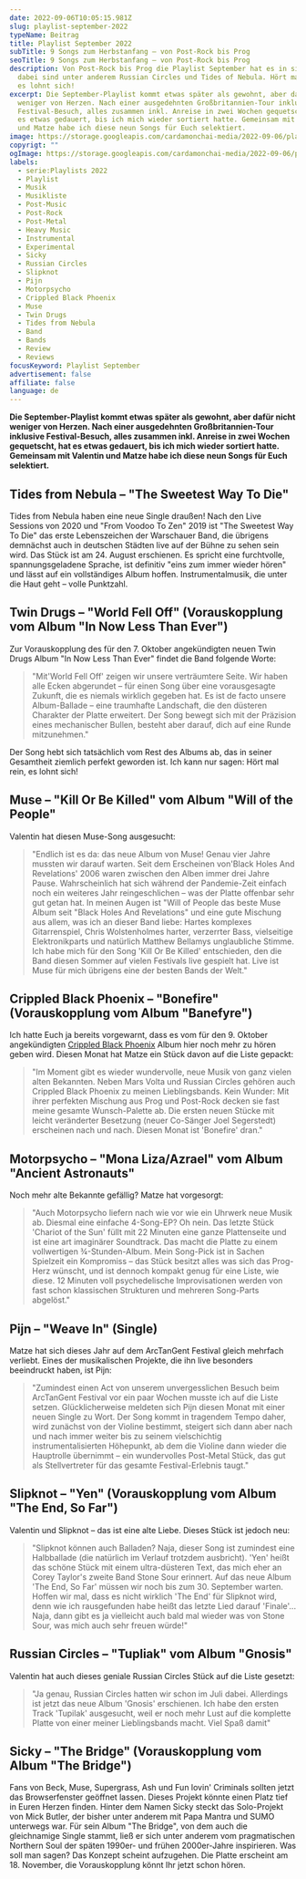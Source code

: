 ```yaml
---
date: 2022-09-06T10:05:15.981Z
slug: playlist-september-2022
typeName: Beitrag
title: Playlist September 2022
subTitle: 9 Songs zum Herbstanfang – von Post-Rock bis Prog
seoTitle: 9 Songs zum Herbstanfang – von Post-Rock bis Prog
description: Von Post-Rock bis Prog die Playlist September hat es in sich. Mit
  dabei sind unter anderem Russian Circles und Tides of Nebula. Hört mal rein,
  es lohnt sich!
excerpt: Die September-Playlist kommt etwas später als gewohnt, aber dafür nicht
  weniger von Herzen. Nach einer ausgedehnten Großbritannien-Tour inklusive
  Festival-Besuch, alles zusammen inkl. Anreise in zwei Wochen gequetscht, hat
  es etwas gedauert, bis ich mich wieder sortiert hatte. Gemeinsam mit Valentin
  und Matze habe ich diese neun Songs für Euch selektiert.
image: https://storage.googleapis.com/cardamonchai-media/2022-09-06/playlist-september-jpeg-imagine-f8f8f8_806158_1024_768/640.webp
copyrigt: ""
ogImage: https://storage.googleapis.com/cardamonchai-media/2022-09-06/playlist-september-fb-jpeg-imagine-584848_7f6056_1200_628/640.webp
labels:
  - serie:Playlists 2022
  - Playlist
  - Musik
  - Musikliste
  - Post-Music
  - Post-Rock
  - Post-Metal
  - Heavy Music
  - Instrumental
  - Experimental
  - Sicky
  - Russian Circles
  - Slipknot
  - Pijn
  - Motorpsycho
  - Crippled Black Phoenix
  - Muse
  - Twin Drugs
  - Tides from Nebula
  - Band
  - Bands
  - Review
  - Reviews
focusKeyword: Playlist September
advertisement: false
affiliate: false
language: de
---
```

**Die September-Playlist kommt etwas später als gewohnt, aber dafür nicht weniger von Herzen. Nach einer ausgedehnten Großbritannien-Tour inklusive Festival-Besuch, alles zusammen inkl. Anreise in zwei Wochen gequetscht, hat es etwas gedauert, bis ich mich wieder sortiert hatte. Gemeinsam mit Valentin und Matze habe ich diese neun Songs für Euch selektiert.**

## Tides from Nebula – "The Sweetest Way To Die"

Tides from Nebula haben eine neue Single draußen! Nach den Live Sessions von 2020 und "From Voodoo To Zen" 2019 ist "The Sweetest Way To Die" das erste Lebenszeichen der Warschauer Band, die übrigens demnächst auch in deutschen Städten live auf der Bühne zu sehen sein wird. Das Stück ist am 24. August erschienen. Es spricht eine furchtvolle, spannungsgeladene Sprache, ist definitiv "eins zum immer wieder hören" und lässt auf ein vollständiges Album hoffen. Instrumentalmusik, die unter die Haut geht – volle Punktzahl.

<YouTube id="dvIA20cNL6Q" />

## Twin Drugs – "World Fell Off" (Vorauskopplung vom Album "In Now Less Than Ever")

Zur Vorauskopplung des für den 7. Oktober angekündigten neuen Twin Drugs Album "In Now Less Than Ever" findet die Band folgende Worte:

> "Mit'World Fell Off' zeigen wir unsere verträumtere Seite. Wir haben alle Ecken abgerundet – für einen Song über eine vorausgesagte Zukunft, die es niemals wirklich gegeben hat. Es ist de facto unsere Album-Ballade – eine traumhafte Landschaft, die den düsteren Charakter der Platte erweitert. Der Song bewegt sich mit der Präzision eines mechanischer Bullen, besteht aber darauf, dich auf eine Runde mitzunehmen."

Der Song hebt sich tatsächlich vom Rest des Albums ab, das in seiner Gesamtheit ziemlich perfekt geworden ist. Ich kann nur sagen: Hört mal rein, es lohnt sich!

<YouTube id="BQkqHpQqSmQ" />

## Muse – "Kill Or Be Killed" vom Album "Will of the People"

Valentin hat diesen Muse-Song ausgesucht:

> "Endlich ist es da: das neue Album von Muse! Genau vier Jahre mussten wir darauf warten. Seit dem Erscheinen von'Black Holes And Revelations' 2006 waren zwischen den Alben immer drei Jahre Pause. Wahrscheinlich hat sich während der Pandemie-Zeit einfach noch ein weiteres Jahr reingeschlichen – was der Platte offenbar sehr gut getan hat. In meinen Augen ist "Will of People das beste Muse Album seit "Black Holes And Revelations" und eine gute Mischung aus allem, was ich an dieser Band liebe: Hartes komplexes Gitarrenspiel, Chris Wolstenholmes harter, verzerrter Bass, vielseitige Elektronikparts und natürlich Matthew Bellamys unglaubliche Stimme. Ich habe mich für den Song 'Kill Or Be Killed' entschieden, den die Band diesen Sommer auf vielen Festivals live gespielt hat. Live ist Muse für mich übrigens eine der besten Bands der Welt."

<YouTube id="GgyQufB1Yic" />

## Crippled Black Phoenix – "Bonefire" (Vorauskopplung vom Album "Banefyre")

Ich hatte Euch ja bereits vorgewarnt, dass es vom für den 9. Oktober angekündigten [Crippled Black Phoenix](/2020/12/crippled-black-phoenix-interview/) Album hier noch mehr zu hören geben wird. Diesen Monat hat Matze ein Stück davon auf die Liste gepackt:

> "Im Moment gibt es wieder wundervolle, neue Musik von ganz vielen alten Bekannten. Neben Mars Volta und Russian Circles gehören auch Crippled Black Phoenix zu meinen Lieblingsbands. Kein Wunder: Mit ihrer perfekten Mischung aus Prog und Post-Rock decken sie fast meine gesamte Wunsch-Palette ab. Die ersten neuen Stücke mit leicht veränderter Besetzung (neuer Co-Sänger Joel Segerstedt) erscheinen nach und nach. Diesen Monat ist 'Bonefire' dran."

<YouTube id="FLvkB67NVTc" />

## Motorpsycho – "Mona Liza/Azrael" vom Album "Ancient Astronauts"

Noch mehr alte Bekannte gefällig? Matze hat vorgesorgt:

> "Auch Motorpsycho liefern nach wie vor wie ein Uhrwerk neue Musik ab. Diesmal eine einfache 4-Song-EP? Oh nein. Das letzte Stück 'Chariot of the Sun' füllt mit 22 Minuten eine ganze Plattenseite und ist eine art imaginärer Soundtrack. Das macht die Platte zu einem vollwertigen ¾-Stunden-Album. Mein Song-Pick ist in Sachen Spielzeit ein Kompromiss – das Stück besitzt alles was sich das Prog-Herz wünscht, und ist dennoch kompakt genug für eine Liste, wie diese. 12 Minuten voll psychedelische Improvisationen werden von fast schon klassischen Strukturen und mehreren Song-Parts abgelöst."

<YouTube id="o5nGmMtlf0k" />

## Pijn – "Weave In" (Single)

Matze hat sich dieses Jahr auf dem ArcTanGent Festival gleich mehrfach verliebt. Eines der musikalischen Projekte, die ihn live besonders beeindruckt haben, ist Pijn:

> "Zumindest einen Act von unserem unvergesslichen Besuch beim ArcTanGent Festival vor ein paar Wochen musste ich auf die Liste setzen. Glücklicherweise meldeten sich Pijn diesen Monat mit einer neuen Single zu Wort. Der Song kommt in tragendem Tempo daher, wird zunächst von der Violine bestimmt, steigert sich dann aber nach und nach immer weiter bis zu seinem vielschichtig instrumentalisierten Höhepunkt, ab dem die Violine dann wieder die Hauptrolle übernimmt – ein wundervolles Post-Metal Stück, das gut als Stellvertreter für das gesamte Festival-Erlebnis taugt."

<YouTube id="NOKkteySnW0" />

## Slipknot – "Yen" (Vorauskopplung vom Album "The End, So Far")

Valentin und Slipknot – das ist eine alte Liebe. Dieses Stück ist jedoch neu:

> "Slipknot können auch Balladen? Naja, dieser Song ist zumindest eine Halbballade (die natürlich im Verlauf trotzdem ausbricht). 'Yen' heißt das schöne Stück mit einem ultra-düsteren Text, das mich eher an Corey Taylor's zweite Band Stone Sour erinnert. Auf das neue Album 'The End, So Far' müssen wir noch bis zum 30. September warten. Hoffen wir mal, dass es nicht wirklich 'The End' für Slipknot wird, denn wie ich rausgefunden habe heißt das letzte Lied darauf 'Finale'... Naja, dann gibt es ja vielleicht auch bald mal wieder was von Stone Sour, was mich auch sehr freuen würde!"

<YouTube id="9FnG9lGLyEM" />

## Russian Circles – "Tupliak" vom Album "Gnosis"

Valentin hat auch dieses geniale Russian Circles Stück auf die Liste gesetzt:

> "Ja genau, Russian Circles hatten wir schon im Juli dabei. Allerdings ist jetzt das neue Album 'Gnosis' erschienen. Ich habe den ersten Track 'Tupilak' ausgesucht, weil er noch mehr Lust auf die komplette Platte von einer meiner Lieblingsbands macht. Viel Spaß damit"

<YouTube id="kNDDeGhDaiEM" />

## Sicky – "The Bridge" (Vorauskopplung vom Album "The Bridge")

Fans von Beck, Muse, Supergrass, Ash und Fun lovin' Criminals sollten jetzt das Browserfenster geöffnet lassen. Dieses Projekt könnte einen Platz tief in Euren Herzen finden. Hinter dem Namen Sicky steckt das Solo-Projekt von Mick Butler, der bisher unter anderem mit Papa Mantra und SUMO unterwegs war. Für sein Album "The Bridge", von dem auch die gleichnamige Single stammt, ließ er sich unter anderem vom pragmatischen Northern Soul der späten 1990er- und frühen 2000er-Jahre inspirieren. Was soll man sagen? Das Konzept scheint aufzugehen. Die Platte erscheint am 18. November, die Vorauskopplung könnt Ihr jetzt schon hören.

<YouTube id="IpIzv5Q5kCU " />

<Playlist
  spotify="3ifIMzuJv1RlqJdY1M266x?si=2541ae8733e64432"
  itunes="2022-09-06-rock-n-roll-vegan/pl.u-km9DUv3dBdD"
/>

 